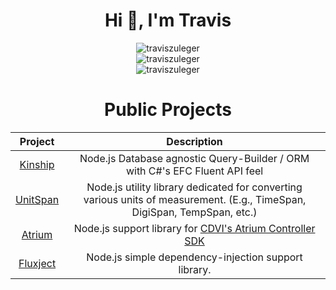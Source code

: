 <div align="center">
  <h1>Hi 👋, I'm Travis</h1>  
  <img src="https://github-readme-stats.vercel.app/api?username=traviszuleger&show_icons=true&locale=en&theme=dark&hide_border=true&cache_seconds=1800&icon_color=00ffff&text_color=61dafb&title_color=00ffff" alt="traviszuleger" />
  <br>
  <img src="https://github-readme-streak-stats.herokuapp.com/?user=traviszuleger&theme=dark&hide_border=true" alt="traviszuleger" />
  <br>
  <img src="https://github-readme-stats.vercel.app/api/top-langs?username=traviszuleger&hide=css&layout=compact&theme=dark&hide_border=true&cache_seconds=1800" alt="traviszuleger" />
 
  <h1>Public Projects</h1> 
  
  | Project           | Description                                         |
  |:-----------------:|:---------------------------------------------------:|
  | [Kinship](https://github.com/kinshipjs) | Node.js Database agnostic Query-Builder / ORM with C#'s EFC Fluent API feel |
  | [UnitSpan](https://github.com/tzuleger/unitspan) | Node.js utility library dedicated for converting various units of measurement. (E.g., TimeSpan, DigiSpan, TempSpan, etc.) |
  | [Atrium](https://github.com/tzuleger/atrium-node) | Node.js support library for [CDVI's Atrium Controller SDK](https://mrdltd.atlassian.net/wiki/spaces/PUB/pages) |
  | [Fluxject](https://github.com/tzuleger/fluxject) | Node.js simple dependency-injection support library. |
</div>
